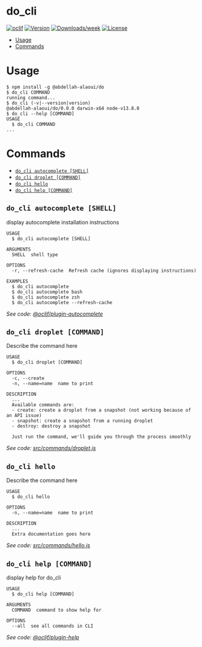 do_cli
======



[![oclif](https://img.shields.io/badge/cli-oclif-brightgreen.svg)](https://oclif.io)
[![Version](https://img.shields.io/npm/v/do_cli.svg)](https://npmjs.org/package/do_cli)
[![Downloads/week](https://img.shields.io/npm/dw/do_cli.svg)](https://npmjs.org/package/do_cli)
[![License](https://img.shields.io/npm/l/do_cli.svg)](https://github.com/haikyuu/do_cli/blob/master/package.json)

<!-- toc -->
* [Usage](#usage)
* [Commands](#commands)
<!-- tocstop -->
# Usage
<!-- usage -->
```sh-session
$ npm install -g @abdellah-alaoui/do
$ do_cli COMMAND
running command...
$ do_cli (-v|--version|version)
@abdellah-alaoui/do/0.0.0 darwin-x64 node-v13.8.0
$ do_cli --help [COMMAND]
USAGE
  $ do_cli COMMAND
...
```
<!-- usagestop -->
# Commands
<!-- commands -->
* [`do_cli autocomplete [SHELL]`](#do_cli-autocomplete-shell)
* [`do_cli droplet [COMMAND]`](#do_cli-droplet-command)
* [`do_cli hello`](#do_cli-hello)
* [`do_cli help [COMMAND]`](#do_cli-help-command)

## `do_cli autocomplete [SHELL]`

display autocomplete installation instructions

```
USAGE
  $ do_cli autocomplete [SHELL]

ARGUMENTS
  SHELL  shell type

OPTIONS
  -r, --refresh-cache  Refresh cache (ignores displaying instructions)

EXAMPLES
  $ do_cli autocomplete
  $ do_cli autocomplete bash
  $ do_cli autocomplete zsh
  $ do_cli autocomplete --refresh-cache
```

_See code: [@oclif/plugin-autocomplete](https://github.com/oclif/plugin-autocomplete/blob/v0.1.5/src/commands/autocomplete/index.ts)_

## `do_cli droplet [COMMAND]`

Describe the command here

```
USAGE
  $ do_cli droplet [COMMAND]

OPTIONS
  -c, --create
  -n, --name=name  name to print

DESCRIPTION
  ...
  Available commands are:
  - create: create a droplet from a snapshot (not working because of an API issue)
  - snapshot: create a snapshot from a running droplet
  - destroy: destroy a snapshot

  Just run the command, we'll guide you through the process smoothly
```

_See code: [src/commands/droplet.js](https://github.com/haikyuu/do_cli/blob/v0.0.0/src/commands/droplet.js)_

## `do_cli hello`

Describe the command here

```
USAGE
  $ do_cli hello

OPTIONS
  -n, --name=name  name to print

DESCRIPTION
  ...
  Extra documentation goes here
```

_See code: [src/commands/hello.js](https://github.com/haikyuu/do_cli/blob/v0.0.0/src/commands/hello.js)_

## `do_cli help [COMMAND]`

display help for do_cli

```
USAGE
  $ do_cli help [COMMAND]

ARGUMENTS
  COMMAND  command to show help for

OPTIONS
  --all  see all commands in CLI
```

_See code: [@oclif/plugin-help](https://github.com/oclif/plugin-help/blob/v2.2.3/src/commands/help.ts)_
<!-- commandsstop -->
